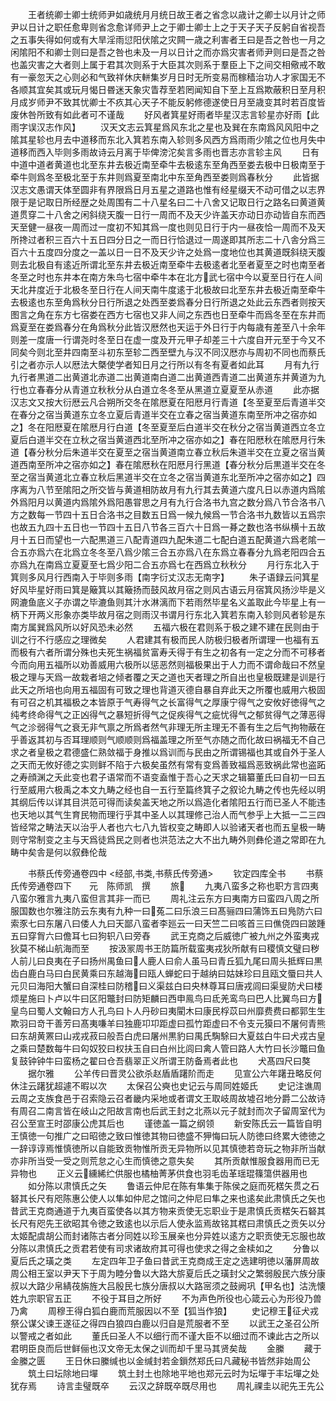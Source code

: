 <!-- { "loadSidebar": true } -->
　　王者统卿士卿士统师尹如歳统月月统日故王者之省念以歳计之卿士以月计之师尹以日计之职任愈卑则省念愈详师尹上之于卿士卿士上之于天子天子反躬自省视吾之五事失得如何或有大旱淫雨愆阳伏隂之灾闗一歳之利害者王曰是吾之咎也一月之闲隂阳不和卿士则曰是吾之咎也未及一月以日计之而亦爲灾害者师尹则曰是吾之咎也盖灾害之大者则上属于君其次则系于大臣其次则系于羣臣上下之间交相儆戒不敢有一豪忽天之心则必和气致祥休庆軿集岁月日时无所变易而稼穑治功人才家国无不各顺其宜矣其或玩月愒日昬迷天象灾眚荐至若罔闻知自下至上互爲欺蔽积日至月积月成岁师尹不致其忧卿士不疚其心天子不能反躬修德遂使日月至歳变其时若百度皆废休咎所致有如此者可不谨哉
　　好风者箕星好雨者毕星汉志言轸星亦好雨【此雨字误汉志作风】
　　汉天文志云箕星爲风东北之星也及巽在东南爲风风阳中之隂其星轸也月去中道移而东北入箕若东南入轸则多风西方爲雨雨少隂之位也月失中道移而西入毕则多雨故诗云月离于毕俾滂沱矣言多雨也晋志亦言轸主风
　　日有中道中道者黄道也北至东井去极近南至牵牛去极逺东至角西至娄去极中日极南至于牵牛则爲冬至极北至于东井则爲夏至南北中东至角西至娄则爲春秋分
　　此皆据汉志文愚谓天体至圆非有界限爲日月五星之道路也惟有经星缀天不动可借之以志界限于是记取日所经歴之处周围有二十八星名曰二十八舍又记取日行之路名曰黄道黄道贯穿二十八舍之闲斜绕天腹一日行一周而不及天少许盖天亦动日亦动皆自东而西天至健一昼夜一周而过一度初不知其爲一度也则见日行于内一昼夜恰一周而不及天所搀过者积三百六十五日四分日之一而日行恰退过一周遂即其所志二十八舎分爲三百六十五度四分度之一盖以日一日不及天少许之处爲一度地位也其黄道既斜绕天腹则去北极自有逺近所谓北至东井去极近南至牵牛去极逺者北至者夏至之时也南至者冬至之时也东井本在南方朱鸟七宿中牵牛本在北方武七宿中今以夏至日行在人间天北井度近于北极冬至日行在人间天南牛度逺于北极故曰北至东井去极近南至牵牛去极逺也东至角爲秋分日行所退之处西至娄爲春分日行所退之处此云东西者则按天图言之角在东方七宿娄在西方七宿也又非人间之东西也日至牵牛而爲冬至在东井而爲夏至在娄爲春分在角爲秋分此皆汉厯然也天运于外日行于内每歳有差至八十余年则差一度唐一行谓尧时冬至日在虚一度及开元甲子却差三十六度自开元至于今又不同矣今则北至井四南至斗初东至轸二西至壁九与汉不同汉厯亦与周初不同也而蔡氏引之者亦示人以厯法大槩使学者知日月之行所以有冬有夏者如此耳
　　月有九行九行者黒道二出黄道北赤道二出黄道南白道二出黄道西青道二出黄道东并黄道为九行也立春春分从青道立秋秋分从白道立冬冬至从黑道立夏夏至从赤道
　　此亦据汉志文又按大衍厯云凡合朔所交冬在隂厯夏在阳厯月行青道【冬至夏至后青道半交在春分之宿当黄道东立冬立夏后青道半交在立春之宿当黄道东南至所冲之宿亦如之】冬在阳厯夏在隂厯月行白道【冬至夏至后白道半交在秋分之宿当黄道西立冬立夏后白道半交在立秋之宿当黄道西北至所冲之宿亦如之】春在阳厯秋在隂厯月行朱道【春分秋分后朱道半交在夏至之宿当黄道南立春立秋后朱道半交在立夏之宿当黄道西南至所冲之宿亦如之】春在隂厯秋在阳厯月行黑道【春分秋分后黒道半交在冬至之宿当黄道北立春立秋后黑道半交在立冬之宿当黄道东北至所冲之宿亦如之】四序离为八节至隂阳之所交皆与黄道相防故月有九行其去黄道六度凡日以赤道内爲隂外爲阳月以黄道内爲隂外爲阳愚甞思之月有九行合洛书九宫之数分爲八节合洛书八方之数每一节四十五日合洛书之目数五日爲一候九候爲一节合洛书九数皆以五爲宗也故五九四十五日也一节四十五日八节各三百六十日爲一朞之数也洛书纵横十五故月十五日而望也一六配黒道三八配青道四九配朱道二七配白道五配黄道六爲老隂一合五亦爲六在北爲立冬冬至八爲少隂三合五亦爲八在东爲立春春分九爲老阳四合五亦爲九在南爲立夏夏至七爲少阳二合五亦爲七在西爲立秋秋分
　　月行东北入于箕则多风月行西南入于毕则多雨【南字衍丈汉志无南字】
　　朱子语録云问箕星好风毕星好雨曰箕是簸箕以其簸扬而鼓风故月宿之则风古语云月宿箕风扬沙毕是义网漉鱼底义子亦谓之毕漉鱼则其汁水淋漓而下若雨然毕星名义盖取此今毕星上有一柄下开两义形象亦类毕故月宿之则雨汉书谓月行东北入箕若东南入轸则风者轸是东南方属巽爲风所以好风恐未必然
　　五福六极在君则系于极之建不建在民则由于训之行不行感应之理微矣
　　人君建其有极而民人防极归极者所谓理一也福有五而极有六者所谓分殊也夫死生祸福贫富寿夭得于有生之初各有一定之分而不可移者今而向用五福所以劝善威用六极所以惩恶然则福极果出于人力而不谓命哉曰不然皇极之理与天爲一故栽者培之倾者覆之天之道也天者理之所自出也皇极既建是训是行此天之所培也向用五福固有可致之理也背道灭德自暴自弃此天之所覆也威用六极固有可召之机其福极之本皆原于气寿得气之长富得气之厚康宁得气之安攸好徳得气之纯考终命得气之正凶得气之暴短折得气之促疾得气之疵忧得气之郁贫得气之薄恶得气之沴弱得气之衰无非气禀之所爲者然气非理无所主理无不善有生之后气拘物蔽在乎善返其初与否耳理顺则气顺顺则爲福盖理之所至气亦随之而化故曰祸福无不自己求之者皇极之君德盛仁熟敛福于身推以爲训而与民由之所谓锡福也其或自外于圣人之天而无攸好德之实则鲜不陷于六极矣虽然有常有变爲善致福爲恶致祸此常也盗跖之寿顔渊之夭此变也君子语常而不语变盍惟于吾心之天求之辑纂董氏曰自初一曰五行至威用六极禹之本文九畴之经也自一五行至篇终箕子之叙论九畴之传也先经以明其纲后传以详其目洪范可得而读矣盖天地之所以爲造化者隂阳五行而已圣人不能违也天地以其气生育民物而理行乎其中圣人以其理修己治人而气参乎上大抵一二三四皆经常之畴法天以治乎人者也六七八九皆权变之畴即人以验诸天者也而五皇极一畴则守常制变之主与天爲徒爲民之则者也洪范法之大不出九畴外则彝伦道之常即在九畴中矣舎是何以叙彝伦哉










　　书蔡氏传旁通卷四中
<经部,书类,书蔡氏传旁通>
　　钦定四库全书
　　书蔡氏传旁通卷四下　　元　陈师凯　撰
　　旅
　　九夷八蛮多之称也职方言四夷八蛮尔雅言九夷八蛮但言其非一而已
　　周礼注云东方曰夷南方曰蛮四八周之所服国数也尔雅注防云东夷有九种一曰菟二曰乐浪三曰髙骊四曰蒲饰五曰鳬防六曰索豕七曰东屠八曰倭人九曰天鄙八蛮者李廵云一曰天竺二曰咳首三曰僬侥四曰跛踵五曰穿胷六曰儋耳七曰狗轵八曰旁舂
　　武王克商之后威徳广被九州之外蛮夷戎狄莫不梯山航海而至
　　按汲冡周书王防篇所载蛮夷戎狄所献有曰稷慎文璧曰秽人前儿曰良夷在子曰扬州禺鱼曰人鹿人曰俞人虽马曰青丘狐九尾曰周头抵辉曰黒齿白鹿白马曰白民黄乘曰东越海曰瓯人蝉蛇曰于越纳曰姑妹珍曰且瓯文蜃曰共人元贝曰海阳大蟹曰自深桂曰防稽曰义渠兹白曰央林尊耳曰唐戎闾曰渠叟防犬曰楼烦星施曰卜卢以牛曰区阳鼈封曰防矩麟曰西申鳯鸟曰氐羌鸾鸟曰巴人比翼鸟曰方皇鸟曰蜀人文翰曰方人孔鸟曰卜人丹砂曰夷閵木曰康民桴苡曰州靡费费曰都郭生生欺羽曰竒干善芳曰髙夷嗛羊曰独鹿卭卭距虚曰孤竹距虚曰不令支元獏曰不屠何青熊曰东胡黄罴曰山戎戎菽曰般吾白虎曰屠州黒豹曰禺氏騊駼曰大夏兹白牛曰犬戎古皇之乘曰楚数每牛曰匃奴狡曰权扶玉自曰白州比闾曰禽人管曰路人大竹曰长沙鼈曰鱼复鼓钟钟牛曰蛮杨之翟曰仓吾翡翠正义所谓王防备焉者此也
　　犬髙四尺曰獒
　　据尔雅
　　公羊传曰晋灵公欲杀赵盾盾躇阶而走
　　见宣公六年躇丑略反何休注云躇犹超遽不暇以次
　　太保召公奭也史记云与周同姓姬氏
　　史记注谯周云周之支族食邑于召索隐云召者畿内采地或者谓文王取岐周故墟召地分爵二公故诗有周召二南言皆在岐山之阳故言南也后武王封之北燕以元子就封而次子留周室代为召公至宣王时邵康公虎其后也
　　谨徳盖一篇之纲领
　　新安陈氏云一篇皆自明王慎徳一句推广之曰昭徳之致曰惟徳其物曰徳盛不狎悔曰玩人防徳曰终累大徳徳之一辞谆谆焉惟慎徳所以自能致贡物惟所贡无异物所以见其慎徳若竒玩之物非所当献亦非所当受一受之则荒怠之心生而慎徳之意失矣
　　其所贡献惟服食器用而已无异物也
　　正义云纁絺纻供服也橘柚菁茅供食也羽毛齿革瑶琨篠簜供器用也
　　如分陈以肃慎氏之矢
　　鲁语云仲尼在陈有隼集于陈侯之庭而死楛矢贯之石砮其长尺有咫陈惠公使人以隼如仲尼之馆问之仲尼曰隼之来也逺矣此肃慎氏之矢也昔武王克商通道于九夷百蛮使各以其方物来贡使无忘职业于是肃慎氏贡楛矢石砮其长尺有咫先王欲昭其令徳之致逺也以示后人使永监焉故铭其楛曰肃慎氏之贡矢以分太姬配虞胡公而封诸陈古者分同姓以珍玉展亲也分异姓以逺方之职贡使无忘服也故分陈以肃慎氏之贡君若使有司求诸故府其可得也使求之得之金椟如之
　　分鲁以夏后氏之璜之类
　　左定四年卫子鱼曰昔武王克商成王定之选建明徳以藩屏周故周公相王室以尹天下于周为睦分鲁以大路大旂夏后氏之璜封父之繁弱殷民六族分康叔以大路少帛綪茷旃旌大吕殷民七族分唐叔以大路宻须之鼓阙巩【甲名也】沽洗懐姓九宗职官五正
　　不役于耳目之所好
　　不为声色所役也心箴云心为形役乃兽乃禽
　　周穆王得白狐白鹿而荒服因以不至【狐当作狼】
　　史记穆王征犬戎祭公谋父谏王遂征之得四白狼四白鹿以归自是荒服者不至
　　以武王之圣召公所以警戒之者如此
　　董氏曰圣人不以细行而不谨大臣不以细过而不谏此古之所以君明臣良而后世鲜俪也汉文帝无太保之训而却千里马其贤矣哉
　　金縢
　　藏于金縢之匮
　　王日休曰縢缄也以金缄封若金鎻然郑氏曰凡藏秘书皆然非始周公
　　筑土曰坛除地曰墠
　　筑土封土也除地平地也郑元云时为坛墠于丰坛墠之处犹存焉
　　诗言圭璧既卒
　　云汉之辞既卒既尽用也
　　周礼祼圭以祀先王先公
